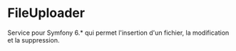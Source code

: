 # FileUploader
Service pour Symfony 6.* qui permet l'insertion d'un fichier, la modification et la suppression.
